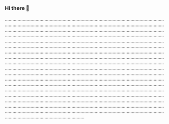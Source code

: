 ### Hi there 👋

......................................................................................................................................................................................................................................................................................................................................................................................................................................................................................................................................................................................................................................................................................................................................................................................................................................................................................................................................................................................................................................................................................................................................................................................................................................................................................................................................................................................................................................................................................................................................................................................................................................................................................................................................................................................................................................................................................................................................................................................................................................................................................................................................................................................................................................................................................................................................................................................